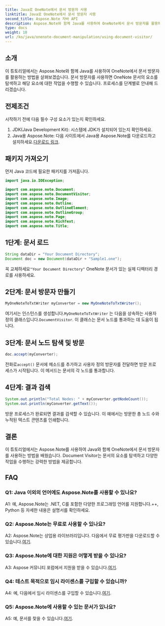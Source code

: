```yaml
---
title: Java로 OneNote에서 문서 방문자 사용
linktitle: Java로 OneNote에서 문서 방문자 사용
second_title: Aspose.Note 자바 API
description: Aspose.Note와 함께 Java를 사용하여 OneNote에서 문서 방문자를 활용하는 방법을 알아보세요. OneNote 문서를 원활하게 탐색하고 조작할 수 있습니다.
type: docs
weight: 10
url: /ko/java/onenote-document-manipulation/using-document-visitor/
---
```

## 소개

이 튜토리얼에서는 Aspose.Note와 함께 Java를 사용하여 OneNote에서 문서 방문자를 활용하는 방법을 살펴보겠습니다. 문서 방문자를 사용하면 OneNote 문서의 요소를 탐색하고 해당 요소에 대한 작업을 수행할 수 있습니다. 프로세스를 단계별로 안내해 드리겠습니다.

## 전제조건

시작하기 전에 다음 필수 구성 요소가 있는지 확인하세요.

1. JDK(Java Development Kit): 시스템에 JDK가 설치되어 있는지 확인하세요.
2. Java용 Aspose.Note: 다음 사이트에서 Java용 Aspose.Note를 다운로드하고 설치하세요.[다운로드 링크](https://releases.aspose.com/note/java/).

## 패키지 가져오기

먼저 Java 코드에 필요한 패키지를 가져옵니다.

```java
import java.io.IOException;

import com.aspose.note.Document;
import com.aspose.note.DocumentVisitor;
import com.aspose.note.Image;
import com.aspose.note.Outline;
import com.aspose.note.OutlineElement;
import com.aspose.note.OutlineGroup;
import com.aspose.note.Page;
import com.aspose.note.RichText;
import com.aspose.note.Title;
```

## 1단계: 문서 로드

```java
String dataDir = "Your Document Directory";
Document doc = new Document(dataDir + "Sample1.one");
```

 꼭 교체하세요`"Your Document Directory"` OneNote 문서가 있는 실제 디렉터리 경로를 사용하세요.

## 2단계: 문서 방문자 만들기

```java
MyOneNoteToTxtWriter myConverter = new MyOneNoteToTxtWriter();
```

 여기서는 인스턴스를 생성합니다.`MyOneNoteToTxtWriter` 는 다음을 상속하는 사용자 정의 클래스입니다.`DocumentVisitor`. 이 클래스는 문서 노드를 통과하는 데 도움이 됩니다.

## 3단계: 문서 노드 탐색 및 방문

```java
doc.accept(myConverter);
```

 전화로`accept()` 문서에 메소드를 추가하고 사용자 정의 방문자를 전달하면 방문 프로세스가 시작됩니다. 이 메서드는 문서의 각 노드를 통과합니다.

## 4단계: 결과 검색

```java
System.out.println("Total Nodes: " + myConverter.getNodeCount());
System.out.println(myConverter.getText());
```

방문 프로세스가 완료되면 결과를 검색할 수 있습니다. 이 예에서는 방문한 총 노드 수와 누적된 텍스트 콘텐츠를 인쇄합니다.

## 결론

이 튜토리얼에서는 Aspose.Note를 사용하여 Java와 함께 OneNote에서 문서 방문자를 사용하는 방법을 배웠습니다. Document Visitor는 문서의 요소를 탐색하고 다양한 작업을 수행하는 강력한 방법을 제공합니다.

## FAQ

### Q1: Java 이외의 언어에도 Aspose.Note를 사용할 수 있나요?

A1: 예, Aspose.Note는 .NET, C를 포함한 다양한 프로그래밍 언어를 지원합니다.++, Python 등 자세한 내용은 설명서를 확인하세요.

### Q2: Aspose.Note는 무료로 사용할 수 있나요?

 A2: Aspose.Note는 상업용 라이브러리입니다. 다음에서 무료 평가판을 다운로드할 수 있습니다.[여기](https://releases.aspose.com/).

### Q3: Aspose.Note에 대한 지원은 어떻게 받을 수 있나요?

 A3: Aspose 커뮤니티 포럼에서 지원을 받을 수 있습니다.[여기](https://forum.aspose.com/c/note/28).

### Q4: 테스트 목적으로 임시 라이센스를 구입할 수 있습니까?

 A4: 예, 다음에서 임시 라이센스를 구입할 수 있습니다.[여기](https://purchase.aspose.com/temporary-license/).

### Q5: Aspose.Note에 사용할 수 있는 문서가 있나요?

 A5: 예, 문서를 찾을 수 있습니다.[여기](https://reference.aspose.com/note/java/).